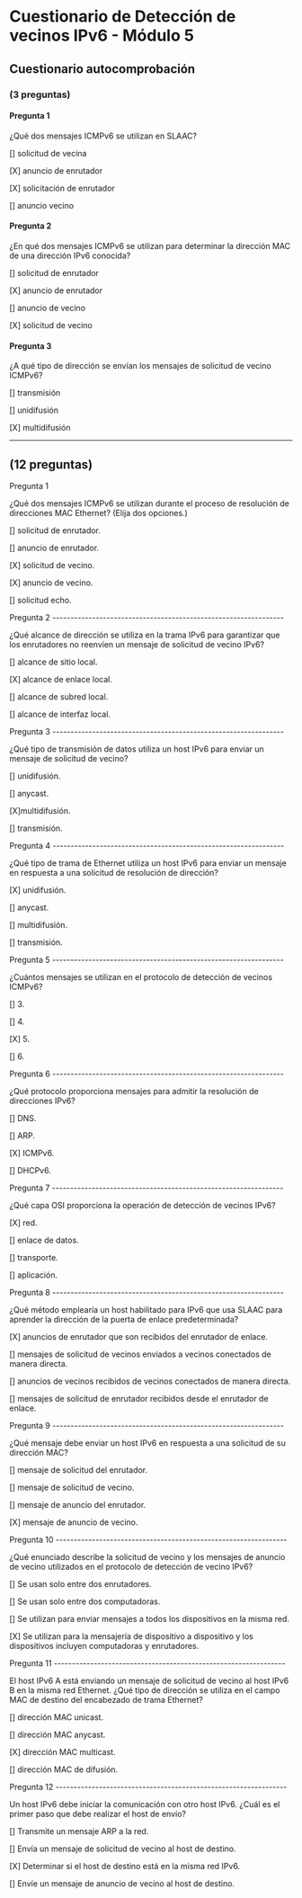 # Cuestionario de Detección de vecinos IPv6 - Módulo 5

## Cuestionario autocomprobación

### (3 preguntas)

#### Pregunta 1

¿Qué dos mensajes ICMPv6 se utilizan en SLAAC?

[] solicitud de vecina

[X] anuncio de enrutador

[X] solicitación de enrutador

[] anuncio vecino

#### Pregunta 2

¿En qué dos mensajes ICMPv6 se utilizan para determinar la dirección MAC de una dirección IPv6 conocida?

[] solicitud de enrutador

[X] anuncio de enrutador

[] anuncio de vecino

[X] solicitud de vecino

#### Pregunta 3

¿A qué tipo de dirección se envían los mensajes de solicitud de vecino ICMPv6?

[] transmisión

[] unidifusión

[X] multidifusión

---

## (12 preguntas)

Pregunta 1

¿Qué dos mensajes ICMPv6 se utilizan durante el proceso de resolución de direcciones MAC Ethernet? (Elija dos opciones.)

[] solicitud de enrutador.

[] anuncio de enrutador.

[X] solicitud de vecino.

[X] anuncio de vecino.

[] solicitud echo.

Pregunta 2 ----------------------------------------------------------------

¿Qué alcance de dirección se utiliza en la trama IPv6 para garantizar que los enrutadores no reenvíen un mensaje de solicitud de vecino IPv6?

[] alcance de sitio local.

[X] alcance de enlace local.

[] alcance de subred local.

[] alcance de interfaz local.

Pregunta 3 ----------------------------------------------------------------

¿Qué tipo de transmisión de datos utiliza un host IPv6 para enviar un mensaje de solicitud de vecino?

[] unidifusión.

[] anycast.

[X]multidifusión.

[] transmisión.

Pregunta 4 ----------------------------------------------------------------

¿Qué tipo de trama de Ethernet utiliza un host IPv6 para enviar un mensaje en respuesta a una solicitud de resolución de dirección?

[X] unidifusión.

[] anycast.

[] multidifusión.

[] transmisión.

Pregunta 5 ----------------------------------------------------------------

¿Cuántos mensajes se utilizan en el protocolo de detección de vecinos ICMPv6?

[] 3.

[] 4.

[X] 5.

[] 6.

Pregunta 6 ----------------------------------------------------------------

¿Qué protocolo proporciona mensajes para admitir la resolución de direcciones IPv6?

[] DNS.

[] ARP.

[X] ICMPv6.

[] DHCPv6.

Pregunta 7 ----------------------------------------------------------------

¿Qué capa OSI proporciona la operación de detección de vecinos IPv6?

[X] red.

[] enlace de datos.

[] transporte.

[] aplicación.

Pregunta 8 ----------------------------------------------------------------

¿Qué método emplearía un host habilitado para IPv6 que usa SLAAC para aprender la dirección de la puerta de enlace predeterminada?

[X] anuncios de enrutador que son recibidos del enrutador de enlace.

[] mensajes de solicitud de vecinos enviados a vecinos conectados de manera directa.

[] anuncios de vecinos recibidos de vecinos conectados de manera directa.

[] mensajes de solicitud de enrutador recibidos desde el enrutador de enlace.

Pregunta 9 ----------------------------------------------------------------

¿Qué mensaje debe enviar un host IPv6 en respuesta a una solicitud de su dirección MAC?

[] mensaje de solicitud del enrutador.

[] mensaje de solicitud de vecino.

[] mensaje de anuncio del enrutador.

[X] mensaje de anuncio de vecino.

Pregunta 10 ----------------------------------------------------------------

¿Qué enunciado describe la solicitud de vecino y los mensajes de anuncio de vecino utilizados en el protocolo de detección de vecino IPv6?

[] Se usan solo entre dos enrutadores.

[] Se usan solo entre dos computadoras.

[] Se utilizan para enviar mensajes a todos los dispositivos en la misma red.

[X] Se utilizan para la mensajería de dispositivo a dispositivo y los dispositivos incluyen computadoras y enrutadores.

Pregunta 11 ----------------------------------------------------------------

El host IPv6 A está enviando un mensaje de solicitud de vecino al host IPv6 B en la misma red Ethernet. ¿Qué tipo de dirección se utiliza en el campo MAC de destino del encabezado de trama Ethernet?

[] dirección MAC unicast.

[] dirección MAC anycast.

[X] dirección MAC multicast.

[] dirección MAC de difusión.

Pregunta 12 ----------------------------------------------------------------

Un host IPv6 debe iniciar la comunicación con otro host IPv6. ¿Cuál es el primer paso que debe realizar el host de envío?

[] Transmite un mensaje ARP a la red.

[] Envía un mensaje de solicitud de vecino al host de destino.

[X] Determinar si el host de destino está en la misma red IPv6.

[] Envíe un mensaje de anuncio de vecino al host de destino.
